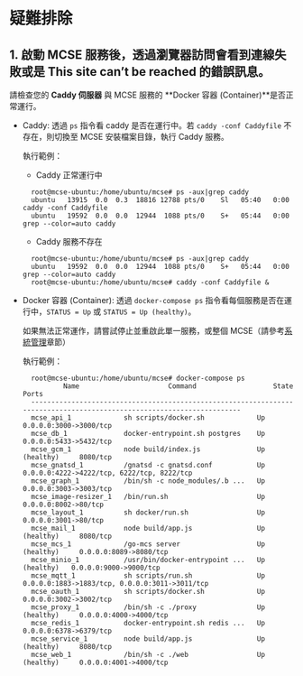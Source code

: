 # 疑難排除

## 1. 啟動 MCSE 服務後，透過瀏覽器訪問會看到**連線失敗**或是 **This site can’t be reached** 的錯誤訊息。

請檢查您的 **Caddy 伺服器** 與 MCSE 服務的 **Docker 容器 \(Container\)**是否正常運行。

* Caddy: 透過 `ps` 指令看 caddy 是否在運行中。若 `caddy -conf Caddyfile` 不存在，則切換至 MCSE 安裝檔案目錄，執行 Caddy 服務。

  執行範例：
  
  * Caddy 正常運行中 

  ```
	root@mcse-ubuntu:/home/ubuntu/mcse# ps -aux|grep caddy
    ubuntu   13915  0.0  0.3  18816 12788 pts/0    Sl   05:40   0:00 caddy -conf Caddyfile
    ubuntu   19592  0.0  0.0  12944  1088 pts/0    S+   05:44   0:00 grep --color=auto caddy
  ```
  
  * Caddy 服務不存在

  ```
	root@mcse-ubuntu:/home/ubuntu/mcse# ps -aux|grep caddy
    ubuntu   19592  0.0  0.0  12944  1088 pts/0    S+   05:44   0:00 grep --color=auto caddy
    root@mcse-ubuntu:/home/ubuntu/mcse# caddy -conf Caddyfile &
  ```

* Docker 容器 \(Container\): 透過 `docker-compose ps` 指令看每個服務是否在運行中，`STATUS = Up` 或 `STATUS = Up (healthy)`。

	如果無法正常運作，請嘗試停止並重啟此單一服務，或整個 MCSE（請參考[系統管理](./operation.md)章節）

  執行範例：

  ```text
    root@mcse-ubuntu:/home/ubuntu/mcse# docker-compose ps
            Name                      Command                   State                            Ports                     
    -----------------------------------------------------------------------------------------------------------------------
    mcse_api_1             sh scripts/docker.sh             Up               0.0.0.0:3000->3000/tcp                        
    mcse_db_1              docker-entrypoint.sh postgres    Up               0.0.0.0:5433->5432/tcp                        
    mcse_gcm_1             node build/index.js              Up (healthy)     8080/tcp                                      
    mcse_gnatsd_1          /gnatsd -c gnatsd.conf           Up               0.0.0.0:4222->4222/tcp, 6222/tcp, 8222/tcp    
    mcse_graph_1           /bin/sh -c node_modules/.b ...   Up               0.0.0.0:3003->3003/tcp                        
    mcse_image-resizer_1   /bin/run.sh                      Up               0.0.0.0:8002->80/tcp                          
    mcse_layout_1          sh docker/run.sh                 Up               0.0.0.0:3001->80/tcp                          
    mcse_mail_1            node build/app.js                Up (healthy)     8080/tcp                                      
    mcse_mcs_1             /go-mcs server                   Up (healthy)     0.0.0.0:8089->8080/tcp                        
    mcse_minio_1           /usr/bin/docker-entrypoint ...   Up (healthy)   0.0.0.0:9000->9000/tcp                        
    mcse_mqtt_1            sh scripts/run.sh                Up               0.0.0.0:1883->1883/tcp, 0.0.0.0:3011->3011/tcp
    mcse_oauth_1           sh scripts/docker.sh             Up               0.0.0.0:3002->3002/tcp                        
    mcse_proxy_1           /bin/sh -c ./proxy               Up (healthy)     0.0.0.0:4000->4000/tcp                        
    mcse_redis_1           docker-entrypoint.sh redis ...   Up               0.0.0.0:6378->6379/tcp                        
    mcse_service_1         node build/app.js                Up (healthy)     8080/tcp                                      
    mcse_web_1             /bin/sh -c ./web                 Up (healthy)     0.0.0.0:4001->4000/tcp
  ```

